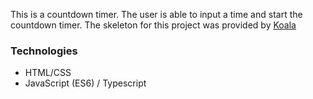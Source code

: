 This is a countdown timer. The user is able to input a time and start the countdown timer. 
The skeleton for this project was provided by [Koala](https://koala.io/)

### Technologies 
- HTML/CSS
- JavaScript (ES6) / Typescript 
